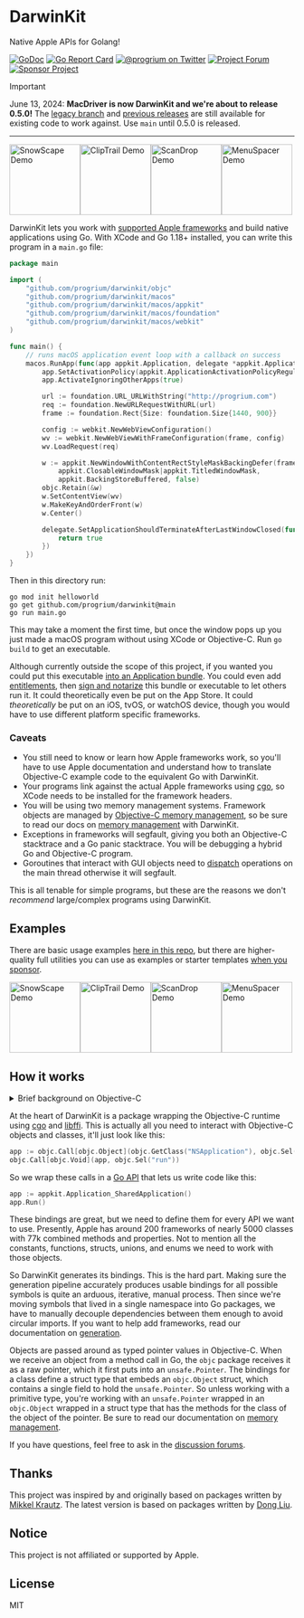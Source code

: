 # DarwinKit

Native Apple APIs for Golang!

[![GoDoc](https://godoc.org/github.com/progrium/darwinkit?status.svg)](https://pkg.go.dev/github.com/progrium/darwinkit@main)
[![Go Report Card](https://goreportcard.com/badge/github.com/progrium/darwinkit)](https://goreportcard.com/report/github.com/progrium/darwinkit)
<a href="https://twitter.com/progrium" title="@progrium on Twitter"><img src="https://img.shields.io/badge/twitter-@progrium-55acee.svg" alt="@progrium on Twitter"></a>
<a href="https://github.com/progrium/darwinkit/discussions" title="Project Forum"><img src="https://img.shields.io/badge/community-forum-ff69b4.svg" alt="Project Forum"></a>
<a href="https://github.com/sponsors/darwinkitdev" title="Sponsor Project"><img src="https://img.shields.io/static/v1?label=sponsor&message=%E2%9D%A4&logo=GitHub" alt="Sponsor Project" /></a>

> [!IMPORTANT]
> June 13, 2024: **MacDriver is now DarwinKit and we're about to release 0.5.0!** The [legacy branch](https://github.com/progrium/darwinkit/tree/legacy) and [previous releases](https://github.com/progrium/darwinkit/releases) are still available for existing code to work against. Use `main` until 0.5.0 is released.

------

<img alt="SnowScape Demo" src="https://github.com/darwinkitdev/darwinkit-sponsors/assets/1813419/71fea878-878b-4fa8-ad19-c19458b0594e" style="height:125px;" /><img alt="ClipTrail Demo" src="https://github.com/darwinkitdev/darwinkit-sponsors/assets/1813419/29cc3907-9fc3-44c6-bd15-91ae0a8a74ba" style="height:125px;" /><img alt="ScanDrop Demo" src="https://github.com/darwinkitdev/darwinkit-sponsors/assets/1813419/339168f9-b768-461d-a90e-559689bd3a82" style="height:125px;" /><img alt="MenuSpacer Demo" src="https://github.com/darwinkitdev/darwinkit-sponsors/assets/1813419/04da4dd8-c329-4e80-b8c1-72683712f0fc" style="height:125px;" />

DarwinKit lets you work with [supported Apple frameworks](https://pkg.go.dev/github.com/progrium/darwinkit/macos@main#section-directories) and build native applications using Go. With XCode and Go 1.18+ installed, you can write this program in a `main.go` file:

```go
package main

import (
	"github.com/progrium/darwinkit/objc"
	"github.com/progrium/darwinkit/macos"
	"github.com/progrium/darwinkit/macos/appkit"
	"github.com/progrium/darwinkit/macos/foundation"
	"github.com/progrium/darwinkit/macos/webkit"
)

func main() {
	// runs macOS application event loop with a callback on success
	macos.RunApp(func(app appkit.Application, delegate *appkit.ApplicationDelegate) {
		app.SetActivationPolicy(appkit.ApplicationActivationPolicyRegular)
		app.ActivateIgnoringOtherApps(true)

		url := foundation.URL_URLWithString("http://progrium.com")
		req := foundation.NewURLRequestWithURL(url)
		frame := foundation.Rect{Size: foundation.Size{1440, 900}}

		config := webkit.NewWebViewConfiguration()
		wv := webkit.NewWebViewWithFrameConfiguration(frame, config)
		wv.LoadRequest(req)

		w := appkit.NewWindowWithContentRectStyleMaskBackingDefer(frame,
			appkit.ClosableWindowMask|appkit.TitledWindowMask,
			appkit.BackingStoreBuffered, false)
		objc.Retain(&w)
		w.SetContentView(wv)
		w.MakeKeyAndOrderFront(w)
		w.Center()

		delegate.SetApplicationShouldTerminateAfterLastWindowClosed(func(appkit.Application) bool {
			return true
		})
	})
}

```

Then in this directory run:

```
go mod init helloworld
go get github.com/progrium/darwinkit@main
go run main.go
```

This may take a moment the first time, but once the window pops up you just made a macOS program without using XCode or Objective-C. Run `go build` to get an executable. 

Although currently outside the scope of this project, if you wanted you could put this executable [into an Application bundle](https://stackoverflow.com/a/3251285). You could even add [entitlements](https://developer.apple.com/documentation/bundleresources/entitlements?language=objc), then [sign and notarize](https://developer.apple.com/support/code-signing/) this bundle or executable to let others run it. It could theoretically even be put on the App Store. It could *theoretically* be put on an iOS, tvOS, or watchOS device, though you would have to use different platform specific frameworks.

### Caveats

* You still need to know or learn how Apple frameworks work, so you'll have to use Apple documentation and understand how to translate Objective-C example code to the equivalent Go with DarwinKit.
* Your programs link against the actual Apple frameworks using [cgo](https://pkg.go.dev/cmd/cgo), so XCode needs to be installed for the framework headers.
* You will be using two memory management systems. Framework objects are managed by [Objective-C memory management](https://developer.apple.com/library/archive/documentation/Cocoa/Conceptual/MemoryMgmt/Articles/MemoryMgmt.html#//apple_ref/doc/uid/10000011-SW1), so be sure to read our docs on [memory management](docs/memorymanagement.md) with DarwinKit.
* Exceptions in frameworks will segfault, giving you both an Objective-C stacktrace and a Go panic stacktrace. You will be debugging a hybrid Go and Objective-C program.
* Goroutines that interact with GUI objects need to [dispatch](https://pkg.go.dev/github.com/progrium/darwinkit@main/dispatch) operations on the main thread otherwise it will segfault.

This is all tenable for simple programs, but these are the reasons we don't *recommend* large/complex programs using DarwinKit.

## Examples

There are basic usage examples [here in this repo](./macos/_examples), but there are higher-quality full utilities you can use as examples or starter templates [when you sponsor](https://github.com/sponsors/darwinkitdev).

<img alt="SnowScape Demo" src="https://github.com/darwinkitdev/darwinkit-sponsors/assets/1813419/71fea878-878b-4fa8-ad19-c19458b0594e" style="height:125px;" /><img alt="ClipTrail Demo" src="https://github.com/darwinkitdev/darwinkit-sponsors/assets/1813419/29cc3907-9fc3-44c6-bd15-91ae0a8a74ba" style="height:125px;" /><img alt="ScanDrop Demo" src="https://github.com/darwinkitdev/darwinkit-sponsors/assets/1813419/339168f9-b768-461d-a90e-559689bd3a82" style="height:125px;" /><img alt="MenuSpacer Demo" src="https://github.com/darwinkitdev/darwinkit-sponsors/assets/1813419/04da4dd8-c329-4e80-b8c1-72683712f0fc" style="height:125px;" />


## How it works

<details>
<summary>Brief background on Objective-C</summary>
	
Ever since acquiring NeXT Computer in the 90s, Apple has used [NeXTSTEP](https://en.wikipedia.org/wiki/NeXTSTEP) as the basis of their software stack, which is written in Objective-C. Unlike most systems languages with object orientation, Objective-C implements OOP as a runtime library. In fact, Objective-C is just C with the weird OOP specific syntax rewritten into C calls to [libobjc](https://developer.apple.com/documentation/objectivec/objective-c_runtime?language=objc), which is a normal C library implementing an object runtime. This runtime could be used to bring OOP to any language that can make calls to C code. It also lets you interact with objects and classes registered by other libraries, such as the Apple frameworks. 

</details>

At the heart of DarwinKit is a package wrapping the Objective-C runtime using [cgo](https://pkg.go.dev/cmd/cgo) and [libffi](https://github.com/libffi/libffi). This is actually all you need to interact with Objective-C objects and classes, it'll just look like this:

```go
app := objc.Call[objc.Object](objc.GetClass("NSApplication"), objc.Sel("sharedApplication"))
objc.Call[objc.Void](app, objc.Sel("run"))
```

So we wrap these calls in a [Go API](docs/bindings.md) that lets us write code like this:

```go
app := appkit.Application_SharedApplication()
app.Run()
```

These bindings are great, but we need to define them for every API we want to use. Presently,
Apple has around 200 frameworks of nearly 5000 classes with 77k combined methods and properties. Not to 
mention all the constants, functions, structs, unions, and enums we need to work with those objects.

So DarwinKit generates its bindings. This is the hard part. Making sure the generation pipeline accurately produces usable bindings for all possible symbols is quite an arduous, iterative, manual process. Then since we're moving symbols that lived in a single namespace into Go packages, we have to manually decouple dependencies between them enough to avoid circular imports. If you want to help add frameworks, read our documentation on [generation](docs/generation.md).

Objects are passed around as typed pointer values in Objective-C. When we receive an object from a method
call in Go, the `objc` package receives it as a raw pointer, which it first puts into an `unsafe.Pointer`. The
bindings for a class define a struct type that embeds an `objc.Object` struct, which contains a single
field to hold the `unsafe.Pointer`. So unless working with a primitive type, you're working with an `unsafe.Pointer` wrapped in an `objc.Object` wrapped in a struct type that has the methods for the class of the object of the pointer. Be sure to read our documentation on [memory management](docs/memorymanagement.md).

If you have questions, feel free to ask in the [discussion forums](https://github.com/progrium/darwinkit/discussions).

## Thanks

This project was inspired by and originally based on packages written by [Mikkel Krautz](https://github.com/mkrautz). The latest version is based on packages written by [Dong Liu](https://github.com/hsiafan).

## Notice

This project is not affiliated or supported by Apple.

## License

MIT
